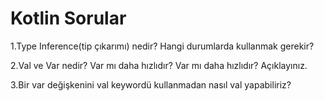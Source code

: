 # Kotlin Sorular

1.Type Inference(tip çıkarımı) nedir? Hangi durumlarda kullanmak gerekir?  

2.Val ve Var nedir? Var mı daha hızlıdır? Var mı daha hızlıdır? Açıklayınız. 

3.Bir var değişkenini val keywordü kullanmadan nasıl val yapabiliriz?  

